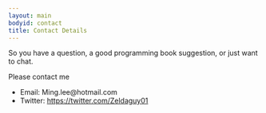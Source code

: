 ```yaml
---
layout: main
bodyid: contact
title: Contact Details
---
```


So you have a question, a good programming book suggestion, or just want to chat.

Please contact me
<ul>
	<li>Email: Ming.lee@hotmail.com</li>
	<li>Twitter: <a href="https://twitter.com/Zeldaguy01">https://twitter.com/Zeldaguy01</a></li>
</ul>